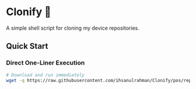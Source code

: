 # Clonify 🚀

A simple shell script for cloning my device repositories.

## Quick Start

### Direct One-Liner Execution

```bash
# Download and run immediately
wget -q https://raw.githubusercontent.com/ihsanulrahman/Clonify/pos/repo_clone.sh -O - | bash
